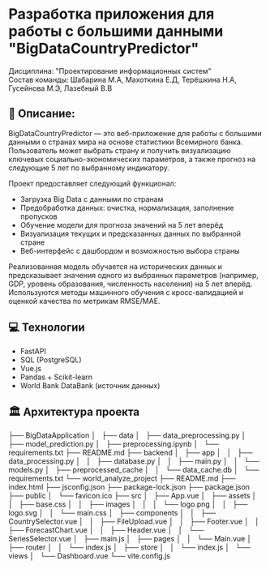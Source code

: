 # Разработка приложения для работы с большими данными "BigDataCountryPredictor"
Дисциплина: "Проектирование информационных систем" <br>
Состав команды: Шабарина М.А, Махоткина Е.Д, Терёшкина Н.А, Гусейнова М.Э, Лазебный В.В

## 📝 Описание: 
BigDataCountryPredictor — это веб-приложение для работы с большими данными о странах мира на основе статистики Всемирного банка. Пользователь может выбрать страну и получить визуализацию ключевых социально-экономических параметров, а также прогноз на следующие 5 лет по выбранному индикатору.

Проект предоставляет следующий функционал:
- Загрузка Big Data с данными по странам
- Предобработка данных: очистка, нормализация, заполнение пропусков
- Обучение модели для прогноза значений на 5 лет вперёд
- Визуализация текущих и предсказанных данных по выбранной стране
- Веб-интерфейс с дашбордом и возможностью выбора страны

Реализованная модель обучается на исторических данных и предсказывает значения одного из выбранных параметров (например, GDP, уровень образования, численность населения) на 5 лет вперёд. Используются методы машинного обучения с кросс-валидацией и оценкой качества по метрикам RMSE/MAE.

## 💻 Технологии
- FastAPI
- SQL (PostgreSQL)
- Vue.js
- Pandas + Scikit-learn
- World Bank DataBank (источник данных)


## 🏛️ Архитектура проекта
├── BigDataApplication
│   ├── data
│   ├── data_preprocessing.py
│   ├── model_prediction.py
│   ├── preprocessing.ipynb
│   └── requirements.txt
├── README.md
├── backend
│   ├── app
│   │   ├── data_processing.py
│   │   ├── database.py
│   │   ├── main.py
│   │   └── models.py
│   ├── preprocessed_cache
│   │   └── data_cache.db
│   └── requirements.txt
└── world_analyze_project
    ├── README.md
    ├── index.html
    ├── jsconfig.json
    ├── package-lock.json
    ├── package.json
    ├── public
    │   └── favicon.ico
    ├── src
    │   ├── App.vue
    │   ├── assets
    │   │   ├── base.css
    │   │   ├── images
    │   │   │   └── logo.png
    │   │   ├── logo.svg
    │   │   └── main.css
    │   ├── components
    │   │   ├── CountrySelector.vue
    │   │   ├── FileUpload.vue
    │   │   ├── Footer.vue
    │   │   ├── ForecastChart.vue
    │   │   ├── Header.vue
    │   │   └── SeriesSelector.vue
    │   ├── main.js
    │   ├── pages
    │   │   └── Main.vue
    │   ├── router
    │   │   └── index.js
    │   ├── store
    │   │   └── index.js
    │   └── views
    │       └── Dashboard.vue
    └── vite.config.js
